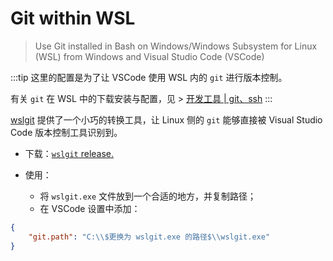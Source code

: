 # Git within WSL

> Use Git installed in Bash on Windows/Windows Subsystem for Linux (WSL) from Windows and Visual Studio Code (VSCode)

:::tip
这里的配置是为了让 VSCode 使用 WSL 内的 `git` 进行版本控制。

有关 `git` 在 WSL 中的下载安装与配置，见 > [开发工具 | git、ssh](/2-Toolchain/2-2-DevTools.html#git)
:::

[wslgit](https://github.com/andy-5/wslgit) 提供了一个小巧的转换工具，让 Linux 侧的 `git` 能够直接被 Visual Studio Code 版本控制工具识别到。

- 下载：[`wslgit` release.](https://github.com/andy-5/wslgit/releases)

- 使用：
    - 将 `wslgit.exe` 文件放到一个合适的地方，并复制路径；
    - 在 VSCode 设置中添加：

```json
{
    "git.path": "C:\\$更换为 wslgit.exe 的路径$\\wslgit.exe"
}
```